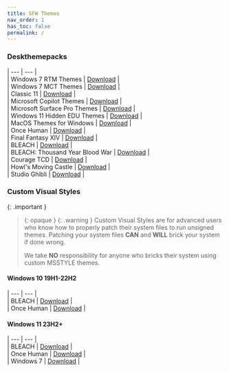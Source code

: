 ```yaml
---
title: SFW Themes
nav_order: 1
has_toc: false
permalink: /
---
```


### Deskthemepacks
 
| --- | --- |  
| Windows 7 RTM Themes | [Download][RTM] |  
| Windows 7 MCT Themes | [Download][MCT] |  
| Classic 11 | [Download][Classic11] |  
| Microsoft Copilot Themes | [Download][MSCopilot] |  
| Microsoft Surface Pro Themes | [Download][MSSurfacePro] |  
| Windows 11 Hidden EDU Themes | [Download][EDU] |  
| MacOS Themes for Windows | [Download][MacOS] |  
| Once Human | [Download][OnceHuman] |  
| Final Fantasy XIV | [Download][FFXIV] |  
| BLEACH | [Download][BLEACH] |  
| BLEACH: Thousand Year Blood War | [Download][BLEACH_TYBW] |  
| Courage TCD | [Download][CourageTCD] |  
| Howl's Moving Castle | [Download][HMC] |  
| Studio Ghibli | [Download][StudioGhibli] | 

### Custom Visual Styles

{: .important }
> {: opaque }
> {: .warning }
> Custom Visual Styles are for advanced users who know how to properly patch their system files to run unsigned themes. 
> Patching your system files **CAN** and **WILL** brick your system if done wrong.
>
> We take **NO** responsibility for anyone who bricks their system using custom MSSTYLE themes.

#### Windows 10 19H1-22H2
 
| --- | --- |  
| BLEACH | [Download][Win10BLEACH] |  
| Once Human | [Download][Win10OnceHuman] |  


#### Windows 11 23H2+

| --- | --- |  
| BLEACH | [Download][Win11BLEACH] |  
| Once Human | [Download][Win11OnceHuman] |  
| Windows 7 | [Download][Win11Aero7] |  

<!-- ////////////////////////////////////////////////////////////////////////////////////////////////////////////////////// -->

[Win10BLEACH]:https://github.com/The-Back-Room/BLEACH-UI-X2-Themes-for-Windows-10-19H1-22H2/
[Win10OnceHuman]: https://github.com/The-Back-Room/Once-Human-UI-X2-Themes-for-Windows-10-19H1-22H2/

[Win11BLEACH]: https://github.com/The-Back-Room//BLEACH-UI-X2-Themes-for-Windows-11-23h2/
[Win11BLEACH]: https://github.com/The-Back-Room/BLEACH-Themes-for-Windows-11/
[Win11OnceHuman]: https://github.com/The-Back-Room/Once-Human-UI-X2-Theme-for-Windows-11-23H2/
[Win11Aero7]: https://github.com/The-Back-Room/Windows-7-Themes-for-Windows-11/

[RTM]: https://gitlab.com/the-back-room/Themes/-/archive/main/Themes-main.zip?path=Deskthemepacks/SFW/Windows-7-RTM-Themes
[MCT]: https://gitlab.com/the-back-room/Themes/-/archive/main/Themes-main.zip?path=Deskthemepacks/SFW/Windows-7-MCT-Themes
[Classic11]: https://gitlab.com/the-back-room/Themes/-/archive/main/Themes-main.zip?path=Deskthemepacks/SFW/Classic-11
[MSCopilot]: https://gitlab.com/the-back-room/Themes/-/archive/main/Themes-main.zip?path=Deskthemepacks/SFW/Microsoft-Copilot
[MSSurfacePro]: https://gitlab.com/the-back-room/Themes/-/archive/main/Themes-main.zip?path=Deskthemepacks/SFW/Microsoft-Surface-Pro
[MacOS]: https://gitlab.com/the-back-room/Themes/-/archive/main/Themes-main.zip?path=Deskthemepacks/SFW/MacOS-Themes-for-Windows
[OnceHuman]: https://gitlab.com/the-back-room/Themes/-/archive/main/Themes-main.zip?path=Deskthemepacks/SFW/Once-Human
[EDU]: https://gitlab.com/the-back-room/Themes/-/archive/main/Themes-main.zip?path=Deskthemepacks/SFW/Windows-11-Hidden-EDU-Themes
[FFXIV]: https://gitlab.com/the-back-room/Themes/-/archive/main/Themes-main.zip?path=Deskthemepacks/SFW/FFXIV
[BLEACH]: https://gitlab.com/the-back-room/Themes/-/archive/main/Themes-main.zip?path=Deskthemepacks/SFW/BLEACH
[BLEACH_TYBW]: https://gitlab.com/the-back-room/Themes/-/archive/main/Themes-main.zip?path=Deskthemepacks/SFW/BLEACH-TYBW
[CourageTCD]: https://gitlab.com/the-back-room/Themes/-/archive/main/Themes-main.zip?path=Deskthemepacks/SFW/Courage-TCD
[HMC]: https://gitlab.com/the-back-room/Themes/-/archive/main/Themes-main.zip?path=Deskthemepacks/SFW/Howls-Moving-Castle
[StudioGhibli]: https://gitlab.com/the-back-room/Themes/-/archive/main/Themes-main.zip?path=Deskthemepacks/SFW/Studio-Ghibli

<!-- ////////////////////////////////////////////////////////////////////////////////////////////////////////////////////// -->